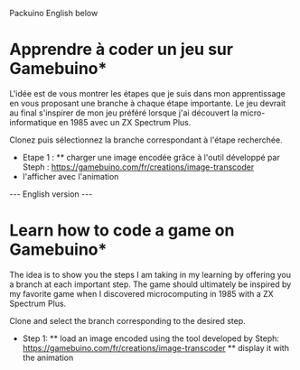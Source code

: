 Packuino
  English below

# Apprendre à coder un jeu sur Gamebuino*

L'idée est de vous montrer les étapes que je suis dans mon apprentissage en vous proposant une branche à chaque étape importante.
Le jeu devrait au final s'inspirer de mon jeu préféré lorsque j'ai découvert la micro-informatique en 1985 avec un ZX Spectrum Plus.

Clonez puis sélectionnez la branche correspondant à l'étape recherchée.

* Etape 1 :
** charger une image encodée grâce à l'outil développé par Steph :
https://gamebuino.com/fr/creations/image-transcoder
* l'afficher avec l'animation

--- English version ---
# Learn how to code a game on Gamebuino*

The idea is to show you the steps I am taking in my learning by offering you a branch at each important step.
The game should ultimately be inspired by my favorite game when I discovered microcomputing in 1985 with a ZX Spectrum Plus.

Clone and select the branch corresponding to the desired step.

* Step 1:
** load an image encoded using the tool developed by Steph:
https://gamebuino.com/fr/creations/image-transcoder
** display it with the animation